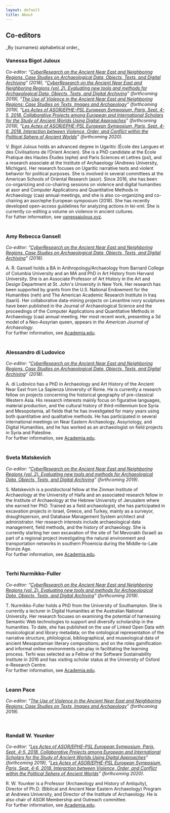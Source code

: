 ```yaml
---
layout: default
title: About
---
```


<h2>Co-editors</h2>
_By (surnames) alphabetical order_

<h3><a name="bigot-juloux"></a>Vanessa Bigot Juloux</h3>
<p><em>Co-editor: “<a href="http://ane-research-humanities.science/docs/CyberResearch-vol1">CyberResearch on the Ancient Near East and Neighboring Regions. Case Studies on Archaeological Data, Objects, Texts, and Digital Archiving</a>” (2018), “<a href="http://ane-research-humanities.science/docs/CyberResearch-vol2">CyberResearch on the Ancient Near East and Neighboring Regions (vol. 2). Evaluating new tools and methods for Archaeological Data, Objects, Texts, and Digital Archiving</a>” (forthcoming 2019), “<a href="http://ane-research-humanities.science/docs/Violence-vol1">The Use of Violence in the Ancient Near East and Neighboring Regions: Case Studies on Texts, Images and Archaeology</a>” (forthcoming 2019), “<a href="http://ane-research-humanities.science/docs/ASOR-EPHE-PSL-European-Symposium">Les Actes of ASOR/EPHE-PSL European Symposium, Paris, Sept. 4-5, 2018. Collaborative Projects among European and International Scholars for the Study of Ancient Worlds Using Digital Approaches</a>” (forthcoming 2019), “<a href="http://ane-research-humanities.science/docs/ASOR-EPHE-PSL-European-Symposium">Les Actes of ASOR/EPHE-PSL European Symposium, Paris, Sept. 4-6, 2018. Interaction between Violence, Order, and Conflict within the Political Sphere of Ancient Worlds</a>” (forthcoming 2020).</em></p>
<p style="padding-bottom: 20px">V. Bigot Juloux holds an advanced degree in Ugaritic (École des Langues et des Civilisations de l’Orient Ancien). She is a PhD candidate at the École Pratique des Hautes Études (<span class="small">ephe</span>) and Paris Sciences et Lettres (<span class="small">psl</span>), and a research associate at the Institute of Archaeology (Andrews University, Michigan). Her research focuses on Ugaritic narrative texts and violent behavior for political purposes. She is involved in several committees at the American Schools of Oriental Research (<span class="small">asor</span>). Since 2016, she has been co-organizing and co-chairing sessions on violence and digital humanities at asor and Computer Applications and Quantitative Methods in Archaeology (<span class="small">caa</span>) annual meetings, and she is also co-organizing and co-chairing an asor/ephe European symposium (2018). She has recently developed open-access guidelines for analyzing actions in <span class="small">tei-xml</span>. She is currently co-editing a volume on violence in ancient cultures.<br />
For futher information, see <a href="http://vanessajuloux.xyz" target="_blank">vanessajuloux.xyz</a>.</p>

<h3><a name="gansell"></a>Amy Rebecca Gansell</h3>
<p><em>Co-editor: “<a href="http://ane-research-humanities.science/docs/CyberResearch-vol1">CyberResearch on the Ancient Near East and Neighboring Regions. Case Studies on Archaeological Data, Objects, Texts, and Digital Archiving</a>” (2018)</em>. </p>
<p style="padding-bottom: 20px">A. R. Gansell holds a BA in Anthropology/Archaeology from Barnard College of Columbia University and an MA and PhD in Art History from Harvard University. She is an Associate Professor of Art History in the Art and Design Department at St. John's University in New York. Her research has been supported by grants from   the U.S. National Endowment for the Humanities (<span class="small">neh</span>) and The American Academic Research Institute in Iraq (<span class="small">taarii</span>). Her collaborative data-mining projects on Levantine ivory sculptures have been published in the Journal of Archaeological Science and the proceedings of the Computer Applications and Quantitative Methods in Archaeology (<span class="small">caa</span>) annual meeting. Her most recent work, presenting a <span class="small">3d</span> model of a Neo-Assyrian queen, appears in <em>the American Journal of Archaeology</em>.<br />
For further information, see <a href="https://stjohns.academia.edu/AmyRebeccaGansell" target="_blank">Academia.edu</a>.</p>

<h3><a name="ludovico"></a>Alessandro di Ludovico</h3>
<p><em>Co-editor: “<a href="http://ane-research-humanities.science/docs/CyberResearch-vol1">CyberResearch on the Ancient Near East and Neighboring Regions. Case Studies on Archaeological Data, Objects, Texts, and Digital Archiving</a>” (2018)</em>. </p>
<p style="padding-bottom: 20px">A. di Ludovico has a PhD in Archaeology and Art History of the Ancient Near East from La Sapienza University of Rome. He is currently a research fellow on projects concerning the historical geography of pre-classical Western Asia. His research interests mainly focus on figurative languages, material production, and the cultural history of third-millennium <span class="small">bce</span> Syria and Mesopotamia, all fields that he has investigated for many years using both quantitative and qualitative methods. He has participated in several international meetings on Near Eastern Archaeology, Assyriology, and Digital Humanities, and he has worked as an archaeologist on field projects in Syria and Palestine.<br />
For further information, see <a href="https://uniroma1.academia.edu/AlessandroDiLudovico" target="_blank">Academia.edu</a>.</p>

<h3><a name="matskevich"></a>Sveta Matskevich</h3>
<p><em>Co-editor: “<a href="http://ane-research-humanities.science/docs/CyberResearch-vol2">CyberResearch on the Ancient Near East and Neighboring Regions (vol. 2). Evaluating new tools and methods for Archaeological Data, Objects, Texts, and Digital Archiving</a>” (forthcoming 2019)</em>. </p>
<p style="padding-bottom: 20px">S. Matskevich is a postdoctoral fellow at the Zinman Institute of Archaeology at the University of Haifa and an associated research fellow in the Institute of Archaeology at the Hebrew University of Jerusalem where she earned her PhD. Trained as a field archaeologist, she has participated in excavation projects in Israel, Greece, and Turkey, mainly as a surveyor, draughtsperson, and Database Management System architect and administrator. Her research interests include archaeological
data management, field methods, and the history of archaeology. She is currently starting her own excavation of the site of Tel Mevorakh (Israel) as part of a regional project investigating the natural environment and transportation networks in southern Phoenicia during the Middle-to-Late Bronze Age.<br />
For further information, see <a href="https://huji.academia.edu/SvetaMatskevich" target="_blank">Academia.edu</a>.</p>

<h3><a name="nurmikko-fuller"></a>Terhi Nurmikko-Fuller</h3>
<p><em>Co-editor: “<a href="http://ane-research-humanities.science/docs/CyberResearch-vol2">CyberResearch on the Ancient Near East and Neighboring Regions (vol. 2). Evaluating new tools and methods for Archaeological Data, Objects, Texts, and Digital Archiving</a>” (forthcoming 2019)</em>. </p>
<p style="padding-bottom: 20px">T. Nurmikko-Fuller holds a PhD from the University of Southampton. She is currently a lecturer in Digital Humanities at the Australian National University. Her research focuses on examining the potential of harnessing Semantic Web technologies to support and diversify scholarship in the humanities. To date, she has published on the use of Linked Open Data with musicological and library metadata; on the
ontological representation of the narrative structure, philological, bibliographical, and museological data of ancient Mesopotamian literary compositions; and on the roles gamification and informal online environments can play in facilitating the learning process. Terhi was selected as a Fellow of the Software Sustainability Institute in 2016 and has visiting scholar status at the University of Oxford e-Research Centre.<br />
For further information, see <a href="https://anu-au.academia.edu/TerhiNurmikkoFuller" target="_blank">Academia.edu</a>.</p>

<h3><a name="pace"></a>Leann Pace</h3>
<p><em>Co-editor: “<a href="http://ane-research-humanities.science/docs/Violence-vol1">The Use of Violence in the Ancient Near East and Neighboring Regions: Case Studies on Texts, Images and Archaeology</a>” (forthcoming 2019)</em>. </p>
<p style="padding-bottom: 20px"></p>

<h3><a name="younker"></a>Randall W. Younker</h3>
<p><em>Co-editor: “<a href="http://ane-research-humanities.science/docs/ASOR-EPHE-PSL-European-Symposium">Les Actes of ASOR/EPHE-PSL European Symposium, Paris, Sept. 4-5, 2018. Collaborative Projects among European and International Scholars for the Study of Ancient Worlds Using Digital Approaches</a>” (forthcoming 2019), “<a href="http://ane-research-humanities.science/docs/ASOR-EPHE-PSL-European-Symposium">Les Actes of ASOR/EPHE-PSL European Symposium, Paris, Sept. 4-6, 2018. Interaction between Violence, Order, and Conflict within the Political Sphere of Ancient Worlds</a>” (forthcoming 2020)</em>. </p>
<p>R. W. Younker is a Professor (Archaeology and History of Antiquity), Director of Ph.D. (Biblical and Ancient Near Eastern Archaeology) Program at Andrews University, and Director of the Institute of Archaeology. He is also chair of ASOR Membership and Outreach committee.<br />
For further information, see <a href="https://www.andrews.edu/sem/faculty_staff/faculty/randall-younker.html" target="_blank">Academia.edu</a>.</p>

